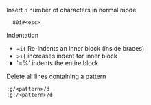 Insert `n` number of characters in normal mode
```vim
  80i#<esc>
```

Indentation
  - `=i{` Re-indents an inner block (inside braces)
  - `>i{` increases indent for inner block
  - '=%' indents the entire block

Delete all lines containing a pattern

```vim
:g/<pattern>/d
:g!/<pattern>/d
```
